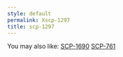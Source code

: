```yaml
---
style: default
permalink: Xscp-1297
title: scp-1297
---
```

You may also like:
[SCP-1690](http://scp-wiki.net/scp-1690)
[SCP-761](http://scp-wiki.net/scp-761)